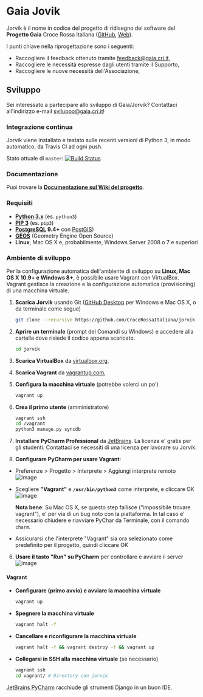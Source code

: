 # Gaia Jovik

Jorvik è il nome in codice del progetto di ridisegno del software del **Progetto Gaia** Croce Rossa Italiana
([GitHub](https://github.com/CroceRossaCatania/gaia), [Web](https://gaia.cri.it)).

I punti chiave nella riprogettazione sono i seguenti:
* Raccogliere il feedback ottenuto tramite <feedback@gaia.cri.it>,
* Raccogliere le necessità espresse dagli utenti tramite il Supporto,
* Raccogliere le nuove necessità dell'Associazione,

## Sviluppo

Sei interessato a partecipare allo sviluppo di Gaia/Jorvik? Contattaci all'indirizzo e-mail <sviluppo@gaia.cri.it>!

### Integrazione continua

Jorvik viene installato e testato sulle recenti versioni di Python 3, in modo automatico, da Travis CI ad ogni push.

Stato attuale di `master`: [![Build Status](https://travis-ci.org/CroceRossaItaliana/jorvik.svg?branch=master)](https://travis-ci.org/CroceRossaItaliana/jorvik)

### Documentazione

Puoi trovare la **[Documentazione sul Wiki del progetto](https://github.com/CroceRossaItaliana/jorvik/wiki)**.

### Requisiti

* **[Python 3.x](https://www.python.org/downloads/)** (es. `python3`)
* **[PIP 3](https://www.python.org/downloads/)** (es. `pip3`)
* **[PostgreSQL](http://www.postgresql.org/) 9.4+** con [PostGIS](http://postgis.net/))
* **[GEOS](http://trac.osgeo.org/geos/)** (Geometry Engine Open Source)
* **Linux**, Mac OS X e, probabilmente, Windows Server 2008 o 7 e superiori

### Ambiente di sviluppo

Per la configurazione automatica dell'ambiente di sviluppo su **Linux, Mac OS X 10.9+ e Windows 8+**, è possibile usare Vagrant con VirtualBox. Vagrant gestisce la creazione e la configurazione automatica (provisioning) di una macchina virtuale.

1. **Scarica Jorvik** usando Git ([GitHub Desktop](https://desktop.github.com/) per Windows e Mac OS X, o da terminale come segue)

    ```bash
    git clone --recursive https://github.com/CroceRossaItaliana/jorvik
    ```

1. **Aprire un terminale** (prompt dei Comandi su Windows) e accedere alla cartella dove risiede il codice appena scaricato.

   ```bash
   cd jorvik
   ```

1. **Scarica VirtualBox** da [virtualbox.org](https://www.virtualbox.org/wiki/Downloads),
2. **Scarica Vagrant** da [vagrantup.com](https://www.vagrantup.com/downloads.html),
3. **Configura la macchina virtuale** (potrebbe volerci un po')

    ```bash
    vagrant up
    ```

4. **Crea il primo utente** (amministratore)

    ```bash
    vagrant ssh
    cd /vagrant
    python3 manage.py syncdb
    ```

5. **Installare PyCharm Professional** da [JetBrains](https://www.jetbrains.com/pycharm/). La licenza e' gratis per gli studenti. Contattaci se necessiti di una licenza per lavorare su Jorvik.
6. **Configurare PyCharm per usare Vagrant**:
  * Preferenze > Progetto > Interprete > Aggiungi interprete remoto
    ![image](https://cloud.githubusercontent.com/assets/621062/10762277/4da18088-7cbd-11e5-924e-a2737d7783e1.png)

  * Scegliere **"Vagrant"** e **`/usr/bin/python3`** come interprete, e cliccare OK
    ![image](https://cloud.githubusercontent.com/assets/621062/10762319/7ce52214-7cbd-11e5-8cbf-26bfe0565b7e.png)
    
    **Nota bene**: Su Mac OS X, se questo step fallisce ("impossibile trovare vagrant"), e' per via di un bug noto con la piattaforma. In tal caso e' necessario chiudere e riavviare PyChar da Terminale, con il comando `charm`.
  
  * Assicurarsi che l'interprete "Vagrant" sia ora selezionato come predefinito per il progetto, quindi cliccare OK
  
6. **Usare il tasto "Run" su PyCharm** per controllare e avviare il server
  ![image](https://cloud.githubusercontent.com/assets/621062/10762357/abcb3050-7cbd-11e5-9fdf-c08a0b439369.png)


#### Vagrant

* **Configurare (primo avvio) e avviare la macchina virtuale**

    ```bash
    vagrant up
    ```

* **Spegnere la macchina virtuale**

    ```bash
    vagrant halt -f
    ```

* **Cancellare e riconfigurare la macchina virtuale**

    ```bash
    vagrant halt -f && vagrant destroy -f && vagrant up
    ```

* **Collegarsi in SSH alla macchina virtuale** (se necessario)

    ```bash
    vagrant ssh
    cd vagrant/ # Directory con jorvik
    ```




[JetBrains PyCharm](https://www.jetbrains.com/pycharm/) racchiude gli strumenti Django in un buon IDE.
